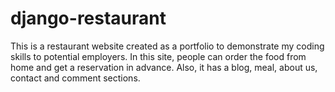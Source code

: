 # django-restaurant

This is a restaurant website created as a portfolio to demonstrate my coding skills to potential employers. In this site, people can order the food from home and get a reservation in advance. Also, it has a blog, meal, about us, contact and comment sections.
